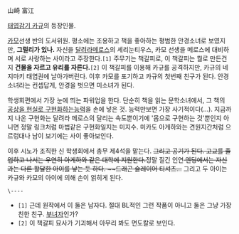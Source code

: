 山崎 富江

[태엽감기 카규](%ED%83%9C%EC%97%BD%EA%B0%90%EA%B8%B0%20%EC%B9%B4%EA%B7%9C.md)의
등장인물.

[카모](%EB%84%A4%EA%B8%B0%EC%82%AC%EC%99%80%20%EC%B9%B4%EB%AA%A8.md)선생 반의
도서위원. 평소에는 조용하고 책을 좋아하는 평범한 안경소녀로 보였지만, **그럴리가 있나.** 자신을 [달려라메로스](%EB%8B%AC%EB%A0%A4%EB%9D%BC%20%EB%A9%94%EB%A1%9C%EC%8A%A4.md)의 세리눈티우스,
카모 선생을 메로스에 대비하며 서로 사랑하는 사이라고 주장한다.`[1]` 주무기는 책갈피로, 이 책갈피는 뭘로 만든건지 **건물을 자르고
유리를 자른다.**`[2]` 이 책갈피를 이용해 카규를 공격하지만, 카규의 네지마키 태엽권에 날아가버린다. 이후 카모를 포기하고 카규의
첫번째 친구가 된다. 안경소녀라는 컨셉답게, 안경을 벗으면 미소녀가 된다.  

학생회편에서 가장 눈에 띄는 파워업을 한다. 단순히 책을 읽는 문학소녀에서, 그 책의 [공상을 현실로 구현화하는능력](%EA%B3%B5%EC%83%81%EA%B5%AC%ED%98%84%ED%99%94.md)을 손에 넣은 것. 능력만보면 가장
사기적이다(...). 지금까지 나온 구현화는 달려라 메로스의 달리는 속도뿐이기에 '몸으로 구현하는 것'뿐인지 아니면 정말 링크처럼 마법같은
구현화일지는 미지수. 미카도 아게하와는 견원지간처럼 으르렁대나 남이 보기에는 사이 좋아보인다.  

이후 시노가 조직한 신 학생회에서 총무 제4석을 맡는다. <del>그리고 공기가 된다. 고교를 졸업하고 나서는 우연히 아게하와 같은 대학에
지원한다.</del>정말 질긴 인연<del> 엔딩에서는 자신과는 다른 활달한 아이를 낳는 듯 하다. ~~드래곤 슬레이어
티셔츠...</del> 그리고 두 아이는 카규와 카모의 아이에 의해 손이 얽히게 된다.

`\----`

  * `[1]` 근데 원작에서 이 둘은 남자다. 절대 BL적인 그런 작품이 아니고 둘은 그냥 가장 친한 친구. [부녀자](%EB%B6%80%EB%85%80%EC%9E%90.md)인가?
  * `[2]` 이 책갈피 묘사가 기괴해서 아무리 봐도 면도칼로 보인다.

